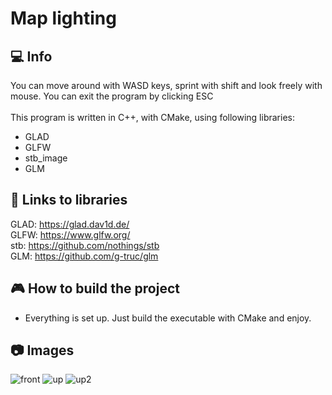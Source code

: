 # Map lighting
## :computer: Info
You can move around with WASD keys, sprint with shift and look freely with mouse. You can exit the program by clicking ESC<br><br>
This program is written in C++, with CMake, using following libraries:<br>
- GLAD
- GLFW
- stb_image
- GLM

## :page_facing_up: Links to libraries
GLAD: https://glad.dav1d.de/<br>
GLFW: https://www.glfw.org/<br>
stb: https://github.com/nothings/stb<br>
GLM: https://github.com/g-truc/glm<br>

## :video_game: How to build the project
- Everything is set up. Just build the executable with CMake and enjoy.

## :camera: Images
![front](https://github.com/BudzioT/Map_lighting/assets/145849460/45910f2f-d6a3-4ecc-baa0-729cf188e40c)
![up](https://github.com/BudzioT/Map_lighting/assets/145849460/0b203ee6-3a97-40cb-aee2-f3386beefb9d)
![up2](https://github.com/BudzioT/Map_lighting/assets/145849460/74c62506-1f93-49bd-948d-7e900c403893)
